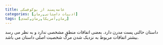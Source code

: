```yaml
---
title: عامه‌پسند از بوکوفسکی
categories: [ادبیات داستانی,رمان]
tags: [رمان,آمریکا,رمان,کمدی]
---
```




داستان حالتی پست مدرن دارد. بعضی اتفاقات منطق مشخصی ندارد و به نظر می رسد بیشتر اتفاقات مربوط به نزدیک شدن مرگ شخصیت اصلی داستان می باشد.



